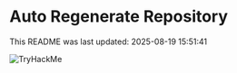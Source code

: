 # Auto Regenerate Repository

This README was last updated: 2025-08-19 15:51:41

 ![TryHackMe](https://tryhackme.com/badge/533634)